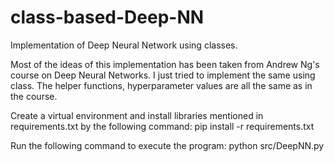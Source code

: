 # class-based-Deep-NN
Implementation of Deep Neural Network using classes. 

Most of the ideas of this implementation has been taken from Andrew Ng's course on Deep Neural Networks. I just tried to implement the same using class. The helper functions,
hyperparameter values are all the same as in the course. 

Create a virtual environment and install libraries mentioned in requirements.txt by the following command:
pip install -r requirements.txt

Run the following command to execute the program:
python src/DeepNN.py
